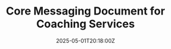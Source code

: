 ---
title: Core Messaging Document for Coaching Services
linkTitle: Core Messaging Document for Coaching Services
date: '2025-05-01T20:18:00Z'
weight: 1
description: Green Orbit Digital's coaching services empower space industry professionals
  to integrate sustainability into their operations, offering tailored strategies
  that enhance credibility and competitive advantage while addressing common objections
  to sustainability efforts.
draft: false
ref: core-messaging-document-for-coaching-services
---